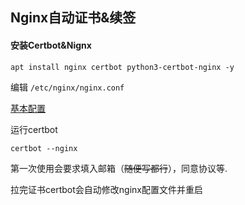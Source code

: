 ## **Nginx自动证书&续签**

#### 安装Certbot&Nignx

```
apt install nginx certbot python3-certbot-nginx -y
```

编辑 `/etc/nginx/nginx.conf`

[基本配置](https://raw.githubusercontent.com/qiuxiuya/qiuxiuya/refs/heads/main/VPS/nginx/nginx.conf)

运行certbot

```
certbot --nginx
```

第一次使用会要求填入邮箱（~~随便写都行~~），同意协议等.

拉完证书certbot会自动修改nginx配置文件并重启
